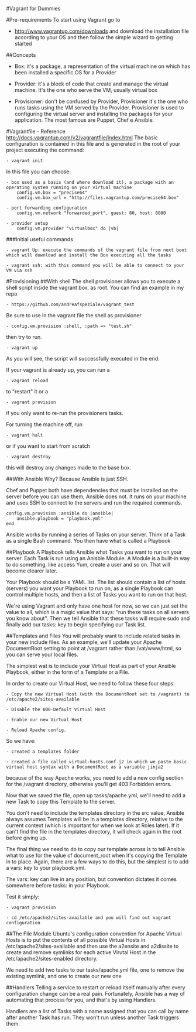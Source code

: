 #Vagrant for Dummies

#Pre-requirements
To start using Vagrant go to
  - http://www.vagrantup.com/downloads
and download the installation file according to your OS and then follow the simple wizard to getting started

##Concepts

  - Box: it's a package, a representation of the virtual machine on which has been installed a specific OS for a Provider

  - Provider: it's a block of code that create and manage the virtual machine. It's the one who serve the VM, usually virtual box

  - Provisioner: don't be confused by Provider, Provisioner it's the one who runs tasks using the VM served by the Provider.
  Provisioner is used to configuring the virtual server and installing the packages for your application. The most famous are Puppet, Chef e Ansible.

#Vagrantfile
    - Reference http://docs.vagrantup.com/v2/vagrantfile/index.html
The basic configuration is contained in this file and is generated in the root of your project executing the command:

    - vagrant init

In this file you can choose:

    - box used as a basis (and where download it), a package with an operating system running on your virtual machine
        config.vm.box = "precise64"
        config.vm.box_url = "http://files.vagrantup.com/precise64.box"

    - port forwarding configuration
        config.vm.network "forwarded_port", guest: 80, host: 8080

    - provider setup
        config.vm.provider "virtualbox" do |vb|

###Initial useful commands

    - vagrant Up: execute the commands of the vagrant file from next boot which will download and install the Box executing all the tasks

    - vagrant ssh: with this command you will be able to connect to your VM via ssh

#Provisioning
##With shell
The shell provisioner allows you to execute a shell script inside the vagrant box, as root.
You can find an example in my repo

    - https://github.com/andreafspeziale/vagrant_test

Be sure to use in the vagrant file the shell as provisioner

    - config.vm.provision :shell, :path => "test.sh"

then try to run.

    - vagrant up

As you will see, the script will successfully executed in the end.

If your vagrant is already up, you can run a

    - vagrant reload

to "restart" it or a

    - vagrant provision

if you only want to re-run the provisioners tasks.

For turning the machine off, run

    - vagrant halt

 or if you want to start from scratch

    - vagrant destroy

this will destroy any changes made to the base box.

##With Ansible
Why? Because Ansible is just SSH.

Chef and Puppet both have dependencies that must be installed on the server before you can use them, Ansible does not. It runs on your machine and uses SSH to connect to the servers and run the required commands.

    config.vm.provision :ansible do |ansible|
        ansible.playbook = "playbook.yml"
    end

Ansible works by running a series of Tasks on your server.
Think of a Task as a single Bash command. You then have what is called a Playbook

##Playbook
A Playbook tells Ansible what Tasks you want to run on your server. Each Task is run using an Anisble Module. A Module is a built-in way to do something, like access Yum, create a user and so on. That will become clearer later.

Your Playbook should be a YAML list. The list should contain a list of hosts (servers) you want your Playbook to run on, as a single Playbook can control multiple hosts, and then a list of Tasks you want to run on that host.

We're using Vagrant and only have one host for now, so we can just set the value to all, which is a magic value that says: "run these tasks on all servers you know about". Then we tell Ansible that these tasks will require sudo and finally add our tasks: key to begin specifying our Task list.

##Templates and Files
You will probably want to include related tasks in your new include files.
As an example, we'll update your Apache DocumentRoot setting to point at /vagrant rather than /vat/www/html, so you can serve your local files.

The simplest wat is to include your Virtual Host as part of your Ansible Playbook, either in the form of a Template or a File.

In order to create our Virtual Host, we need to follow these four steps:

    - Copy the new Virtual Host (with the DocumentRoot set to /vagrant) to /etc/apache2/sites-available

    - Disable the 000-Default Virtual Host

    - Enable our new Virtual Host

    - Reload Apache config.

So we have:

    - created a templates folder

    - created a file called virtual-hosts.conf.j2 in which we paste basic virtual host syntax with a DocumentRoot as a variable jinja2

because of the way Apache works, you need to add a new config section for the /vagrant directory, otherwise you'll get 403 Forbidden errors.

Now that we saved the file, open up tasks/apache.yml, we'll need to add a new Task to copy this Template to the server.

You don't need to include the templates directory in the src value, Ansible always assumes Templates will be in a templates directory, relative to the current context (which is important for when we look at Roles later).
If it can't find the file in the templates directory, it will check again in the root before giving up.

The final thing we need to do to copy our template across is to tell Ansible what to use for the value of document_root when it's copying the Template in to place.
Again, there are a few ways to do this, but the simplest is to add a vars: key to your playbook.yml.

The vars: key can live in any position, but convention dictates it comes somewhere before tasks: in your Playbook.  

Test it simply:

    - vagrant provision

    - cd /etc/apache2/sites-available and you will find out vagrant configuration

##The File Module
Ubuntu's configuration convention for Apache Virtual Hosts is to put the contents of all possible Virtual Hosts in /etc/apache2/sites-available and then use the a2ensite and a2dissite to create and remove symlinks for each active Virutal Host in the /etc/apache2/sites-enabled directory.

We need to add two tasks to our tasks/apache.yml file, one to remove the existing symlink, and one to create our new one

##Handlers
Telling a service to restart or reload itself manually after every configuration change can be a real pain. Fortunately, Ansible has a way of automating that process for you, and that's by using Handlers.

Handlers are a list of Tasks with a name assigned that you can call by name after another Task has run. They won't run unless another Task triggers them.
